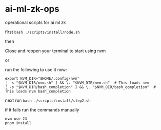 # ai-ml-zk-ops
operational scripts for ai ml zk 

first
`bash ./scripts/install/node.sh `

then

Close and reopen your terminal to start using nvm 

or 

run the following to use it now:

```
export NVM_DIR="$HOME/.config/nvm"
[ -s "$NVM_DIR/nvm.sh" ] && \. "$NVM_DIR/nvm.sh"  # This loads nvm
[ -s "$NVM_DIR/bash_completion" ] && \. "$NVM_DIR/bash_completion"  # This loads nvm bash_completion
```

next run
`bash ./scripts/install/step2.sh `

if it fails run the commands manually 
```
nvm use 23
pnpm install
```
